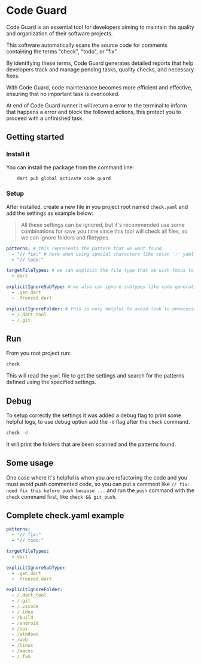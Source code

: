 # Code Guard

Code Guard is an essential tool for developers aiming to maintain the quality and organization of their software projects.

This software automatically scans the source code for comments containing the terms "check", "todo", or "fix".

By identifying these terms, Code Guard generates detailed reports that help developers track and manage pending tasks, quality checks, and necessary fixes.

With Code Guard, code maintenance becomes more efficient and effective, ensuring that no important task is overlooked.

At end of Code Guard runner it will return a error to the terminal to inform that happens a error and block the followed actions, this protect you to proceed with a unfinished task.

## Getting started

### Install it

You can install the package from the command line:

```bash
    dart pub global activate code_guard
```

### Setup

After installed, create a new file in you project root named `check.yaml` and add the settings as example below:

> All these settings can be ignored, but it's recommended use some combinations for save you time since this tool will check all files, so we can ignore folders and filetypes.

```yaml
patterns: # this represents the pattern that we want found
  - "// fix:" # here when using special characters like colon ':' yaml will interpret this as a nested object so to avoid this we use double quoted patterns like these example
  - "// todo:"

targetFileTypes: # we can explicit the file type that we wish focus to ignore the others types if this is empty, check command will check all filetypes
  - dart

explicitIgnoreSubType: # we also can ignore subtypes like code generation files adding this here
  - .gen.dart
  - .freezed.dart

explicitIgnoreFolder: # this is very helpful to avoid look to unnecessary folders
  - /.dart_tool
  - /.git
```

## Run

From you root project run:

```bash
check
```

This will read the `yaml` file to get the settings and search for the patterns defined using the specified settings.

## Debug

To setup correctly the settings it was added a debug flag to print some helpful logs, to use debug option add the `-d` flag after the `check` command.

```bash
check -d
```

It will print the folders that are been scanned and the patterns found.

## Some usage

One case where it's helpful is when you are refactoring the code and you must avoid push commented code, so you can put a comment like `// fix: need fix this before push because ...` and run the `push` command with the `check` command first, like `check && git push`.

## Complete check.yaml example

```yaml
patterns:
  - "// fix:"
  - "// todo:"

targetFileTypes:
  - dart

explicitIgnoreSubType:
  - .gen.dart
  - .freezed.dart

explicitIgnoreFolder:
  - /.dart_tool
  - /.git
  - /.vscode
  - /.idea
  - /build
  - /android
  - /ios
  - /windows
  - /web
  - /linux
  - /macos
  - /.fvm
```
